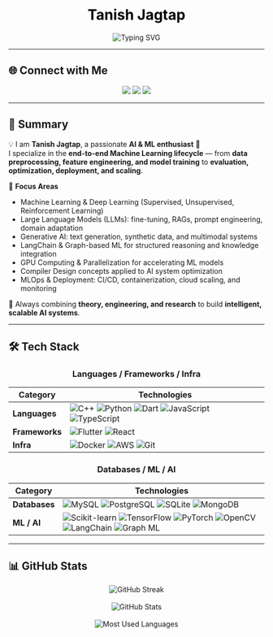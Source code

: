 <!-- Intro with Typing Animation -->
<h1 align="center">
  <span style="color:black">Tanish Jagtap</span>
</h1>

<p align="center">
  <img src="https://readme-typing-svg.herokuapp.com?font=Fira+Code&pause=1000&color=808080&center=true&vCenter=true&width=435&lines=Hey%2C+I+am+Tanish+Jagtap" alt="Typing SVG" />
</p>

---

## 🌐 Connect with Me  

<p align="center">
  <a href="https://github.com/tanish-24-git"><img src="https://img.shields.io/badge/-GitHub-181717?logo=github&logoColor=white" /></a>
  <a href="https://www.linkedin.com/in/tanish-jagtap/"><img src="https://img.shields.io/badge/-LinkedIn-0A66C2?logo=linkedin&logoColor=white" /></a>
  <a href="https://leetcode.com/u/Tanish_Jagtap"><img src="https://img.shields.io/badge/-LeetCode-FFA116?logo=leetcode&logoColor=black" /></a>
</p>

---

## 🌟 Summary  

💡 I am **Tanish Jagtap**, a passionate **AI & ML enthusiast** 🚀  
I specialize in the **end-to-end Machine Learning lifecycle** — from **data preprocessing, feature engineering, and model training** to **evaluation, optimization, deployment, and scaling**.  

🔹 **Focus Areas**  
- Machine Learning & Deep Learning (Supervised, Unsupervised, Reinforcement Learning)  
- Large Language Models (LLMs): fine-tuning, RAGs, prompt engineering, domain adaptation  
- Generative AI: text generation, synthetic data, and multimodal systems  
- LangChain & Graph-based ML for structured reasoning and knowledge integration  
- GPU Computing & Parallelization for accelerating ML models  
- Compiler Design concepts applied to AI system optimization  
- MLOps & Deployment: CI/CD, containerization, cloud scaling, and monitoring  

🌱 Always combining **theory, engineering, and research** to build **intelligent, scalable AI systems**.  

---

## 🛠️ Tech Stack  

<div align="center">

### Languages / Frameworks / Infra

| Category       | Technologies                                                                 |
|----------------|------------------------------------------------------------------------------|
| **Languages**  | ![C++](https://img.shields.io/badge/-C++-00599C?logo=c%2b%2b&logoColor=white) ![Python](https://img.shields.io/badge/-Python-3776AB?logo=python&logoColor=white) ![Dart](https://img.shields.io/badge/-Dart-0175C2?logo=dart&logoColor=white) ![JavaScript](https://img.shields.io/badge/-JavaScript-F7DF1E?logo=javascript&logoColor=black) ![TypeScript](https://img.shields.io/badge/-TypeScript-3178C6?logo=typescript&logoColor=white) |
| **Frameworks** | ![Flutter](https://img.shields.io/badge/-Flutter-02569B?logo=flutter&logoColor=white) ![React](https://img.shields.io/badge/-React-61DAFB?logo=react&logoColor=black) |
| **Infra**      | ![Docker](https://img.shields.io/badge/-Docker-2496ED?logo=docker&logoColor=white) ![AWS](https://img.shields.io/badge/-AWS-232F3E?logo=amazonaws&logoColor=white) ![Git](https://img.shields.io/badge/-Git-F05032?logo=git&logoColor=white) |

### Databases / ML / AI

| Category       | Technologies                                                                 |
|----------------|------------------------------------------------------------------------------|
| **Databases**  | ![MySQL](https://img.shields.io/badge/-MySQL-4479A1?logo=mysql&logoColor=white) ![PostgreSQL](https://img.shields.io/badge/-PostgreSQL-336791?logo=postgresql&logoColor=white) ![SQLite](https://img.shields.io/badge/-SQLite-003B57?logo=sqlite&logoColor=white) ![MongoDB](https://img.shields.io/badge/-MongoDB-47A248?logo=mongodb&logoColor=white) |
| **ML / AI**    | ![Scikit-learn](https://img.shields.io/badge/-Scikit%20Learn-F7931E?logo=scikit-learn&logoColor=white) ![TensorFlow](https://img.shields.io/badge/-TensorFlow-FF6F00?logo=tensorflow&logoColor=white) ![PyTorch](https://img.shields.io/badge/-PyTorch-EE4C2C?logo=pytorch&logoColor=white) ![OpenCV](https://img.shields.io/badge/-OpenCV-5C3EE8?logo=opencv&logoColor=white) ![LangChain](https://img.shields.io/badge/-LangChain-0E1117?logo=chainlink&logoColor=white) ![Graph ML](https://img.shields.io/badge/-Graph%20ML-4285F4?logo=neo4j&logoColor=white) |

</div>

---

## 📊 GitHub Stats  

<p align="center">
  <img src="https://github-readme-streak-stats-eight.vercel.app/?user=tanish-24-git&theme=dark&hide_border=true" alt="GitHub Streak" />
  <br><br>
  <img src="https://github-readme-stats.vercel.app/api?username=tanish-24-git&show_icons=true&theme=dark&hide_border=true" alt="GitHub Stats" />
  <br><br>
  <img src="https://github-readme-stats.vercel.app/api/top-langs/?username=tanish-24-git&layout=compact&theme=dark&hide_border=true" alt="Most Used Languages" />
</p>